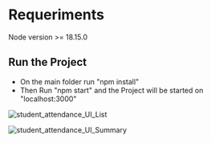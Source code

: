 # Requeriments

Node version >= 18.15.0

## Run the Project

- On the main folder run "npm install"
- Then Run "npm start" and the Project will be started on "localhost:3000"

![student_attendance_UI_List](https://github.com/kevinbutvi/student_attendance_FE/assets/75128111/2417d6fe-a2c2-4c89-af3f-4a38da31fd39)

![student_attendance_UI_Summary](https://github.com/kevinbutvi/student_attendance_FE/assets/75128111/ca9116bc-e27c-4c98-b111-4f690a47bb49)
